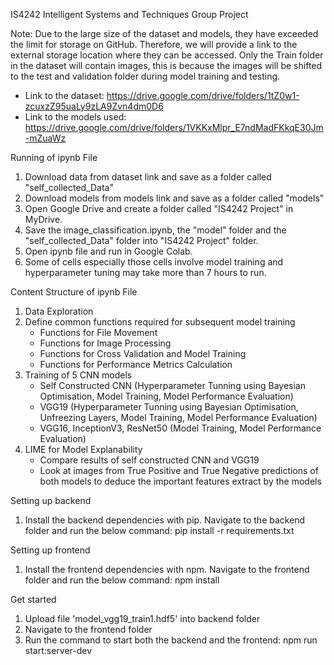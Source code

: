 IS4242 Intelligent Systems and Techniques Group Project

Note: Due to the large size of the dataset and models, they have exceeded the limit for storage on GitHub. Therefore, we will provide a link to the external storage location where they can be accessed. Only the Train folder in the dataset will contain images, this is because the images will be shifted to the test and validation folder during model training and testing. 
- Link to the dataset: https://drive.google.com/drive/folders/1tZ0w1-zcuxzZ95uaLy9zLA9Zvn4dm0D6
- Link to the models used: https://drive.google.com/drive/folders/1VKKxMlpr_E7ndMadFKkqE30Jm-mZuaWz
 

Running of ipynb File
1. Download data from dataset link and save as a folder called "self_collected_Data"
2. Download models from models link and save as a folder called "models"
3. Open Google Drive and create a folder called "IS4242 Project" in MyDrive.
4. Save the image_classification.ipynb, the "model" folder and the "self_collected_Data" folder into "IS4242 Project" folder.
5. Open ipynb file and run in Google Colab.
6. Some of cells especially those cells involve model training and hyperparameter tuning may take more than 7 hours to run.


Content Structure of ipynb File
1. Data Exploration
2. Define common functions required for subsequent model training
   - Functions for File Movement
   - Functions for Image Processing
   - Functions for Cross Validation and Model Training
   - Functions for Performance Metrics Calculation
3. Training of 5 CNN models 
   - Self Constructed CNN (Hyperparameter Tunning using Bayesian Optimisation, Model Training, Model Performance Evaluation)
   - VGG19 (Hyperparameter Tunning using Bayesian Optimisation, Unfreezing Layers, Model Training, Model Performance Evaluation) 
   - VGG16, InceptionV3, ResNet50 (Model Training, Model Performance Evaluation) 
4. LIME for Model Explanability
   - Compare results of self constructed CNN and VGG19
   - Look at images from True Positive and True Negative predictions of both models to deduce the important features extract by the models



Setting up backend
1. Install the backend dependencies with pip. Navigate to the backend folder and run the below command:
pip install -r requirements.txt

Setting up frontend
1. Install the frontend dependencies with npm. Navigate to the frontend folder and run the below command:
npm install

Get started
1. Upload file 'model_vgg19_train1.hdf5' into backend folder
1. Navigate to the frontend folder
2. Run the command to start both the backend and the frontend:
npm run start:server-dev

